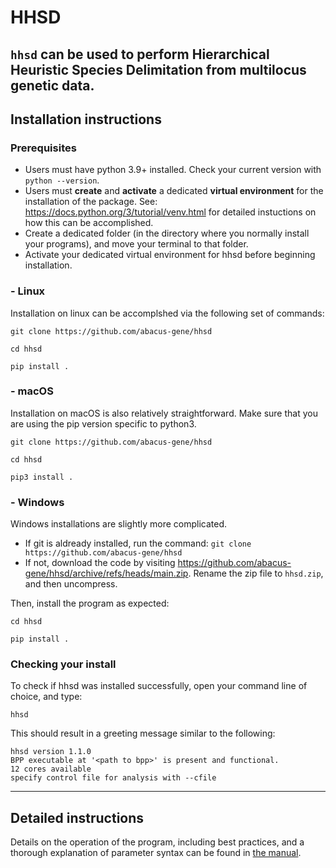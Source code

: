 # HHSD
`hhsd` can be used to perform Hierarchical Heuristic Species Delimitation from multilocus genetic data.
---
## Installation instructions
### Prerequisites
- Users must have python 3.9+ installed. Check your current version with `python --version`. 
- Users must **create** and **activate** a dedicated **virtual environment** for the installation of the package. See: https://docs.python.org/3/tutorial/venv.html for detailed instuctions on how this can be accomplished. 
- Create a dedicated folder (in the directory where you normally install your programs), and move your terminal to that folder.
- Activate your dedicated virtual environment for hhsd before beginning installation. 
### - Linux 
Installation on linux can be accomplshed via the following set of commands:
```
git clone https://github.com/abacus-gene/hhsd
```
```
cd hhsd
```
```
pip install .
```
### - macOS
Installation on macOS is also relatively straightforward. Make sure that you are using the pip version specific to python3.
```
git clone https://github.com/abacus-gene/hhsd
```
```
cd hhsd
```
```
pip3 install .
```
### - Windows 
Windows installations are slightly more complicated. 
- If git is aldready installed, run the command: `git clone https://github.com/abacus-gene/hhsd`
- If not, download the code by visiting https://github.com/abacus-gene/hhsd/archive/refs/heads/main.zip. Rename the zip file to `hhsd.zip`, and then uncompress.

Then, install the program as expected:
```
cd hhsd
```
```
pip install .
```

### Checking your install
To check if hhsd was installed successfully, open your command line of choice, and type:
```
hhsd
```
This should result in a greeting message similar to the following:
```
hhsd version 1.1.0
BPP executable at '<path to bpp>' is present and functional.
12 cores available
specify control file for analysis with --cfile
```
---

## Detailed instructions
Details on the operation of the program, including best practices, and a thorough explanation of parameter syntax can be found in [the manual](https://github.com/abacus-gene/hhsd/blob/main/manual.pdf).
